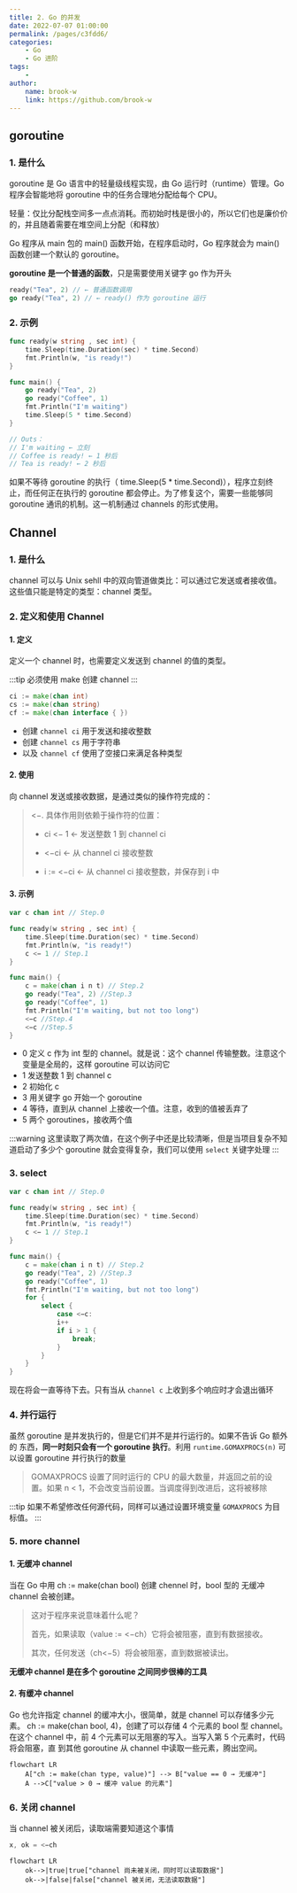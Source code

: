 ```yaml
---
title: 2. Go 的并发
date: 2022-07-07 01:00:00
permalink: /pages/c3fdd6/
categories:
    - Go
    - Go 进阶
tags:
	-
author:
	name: brook-w
	link: https://github.com/brook-w
---
```


## goroutine

### 1. 是什么

goroutine 是 Go 语言中的轻量级线程实现，由 Go 运行时（runtime）管理。Go 程序会智能地将 goroutine 中的任务合理地分配给每个 CPU。

轻量：仅比分配栈空间多一点点消耗。而初始时栈是很小的，所以它们也是廉价价的，并且随着需要在堆空间上分配（和释放）

Go 程序从 main 包的 main() 函数开始，在程序启动时，Go 程序就会为 main() 函数创建一个默认的 goroutine。

**goroutine 是一个普通的函数**，只是需要使用关键字 go 作为开头

```go
ready("Tea", 2) // ← 普通函数调用
go ready("Tea", 2) // ← ready() 作为 goroutine 运行
```

### 2. 示例

```go
func ready(w string , sec int) {
	time.Sleep(time.Duration(sec) * time.Second)
	fmt.Println(w, "is ready!")
}

func main() {
	go ready("Tea", 2)
	go ready("Coffee", 1)
	fmt.Println("I'm waiting")
	time.Sleep(5 * time.Second)
}

// Outs：
// I'm waiting ← 立刻
// Coffee is ready! ← 1 秒后
// Tea is ready! ← 2 秒后
```

如果不等待 goroutine 的执行（ time.Sleep(5 \* time.Second)），程序立刻终止，而任何正在执行的 goroutine 都会停止。为了修复这个，需要一些能够同 goroutine 通讯的机制。这一机制通过 channels 的形式使用。

## Channel

### 1. 是什么

channel 可以与 Unix sehll 中的双向管道做类比：可以通过它发送或者接收值。这些值只能是特定的类型：channel 类型。

### 2. 定义和使用 Channel

#### 1. 定义

定义一个 channel 时，也需要定义发送到 channel 的值的类型。

:::tip
必须使用 make 创建 channel
:::

```go
ci := make(chan int)
cs := make(chan string)
cf := make(chan interface { })
```

-   创建 `channel ci` 用于发送和接收整数
-   创建 `channel cs` 用于字符串
-   以及 `channel cf` 使用了空接口来满足各种类型

#### 2. 使用

向 channel 发送或接收数据，是通过类似的操作符完成的：

> <−. 具体作用则依赖于操作符的位置：
>
> -   ci <− 1 ← 发送整数 1 到 channel ci
>
> -   <−ci ← 从 channel ci 接收整数
>
> -   i := <−ci ← 从 channel ci 接收整数，并保存到 i 中

#### 3. 示例

```go
var c chan int // Step.0

func ready(w string , sec int) {
	time.Sleep(time.Duration(sec) * time.Second)
	fmt.Println(w, "is ready!")
	c <− 1 // Step.1
}

func main() {
	c = make(chan i n t) // Step.2
	go ready("Tea", 2) //Step.3
	go ready("Coffee", 1)
	fmt.Println("I'm waiting, but not too long")
	<−c //Step.4
	<−c //Step.5
}
```

-   0 定义 c 作为 int 型的 channel。就是说：这个 channel 传输整数。注意这个变量是全局的，这样 goroutine 可以访问它
-   1 发送整数 1 到 channel c
-   2 初始化 c
-   3 用关键字 go 开始一个 goroutine
-   4 等待，直到从 channel 上接收一个值。注意，收到的值被丢弃了
-   5 两个 goroutines，接收两个值

:::warning
这里读取了两次值，在这个例子中还是比较清晰，但是当项目复杂不知道启动了多少个 goroutine 就会变得复杂，我们可以使用 `select` 关键字处理
:::

### 3. select

```go
var c chan int // Step.0

func ready(w string , sec int) {
	time.Sleep(time.Duration(sec) * time.Second)
	fmt.Println(w, "is ready!")
	c <− 1 // Step.1
}

func main() {
	c = make(chan i n t) // Step.2
	go ready("Tea", 2) //Step.3
	go ready("Coffee", 1)
	fmt.Println("I'm waiting, but not too long")
	for {
		select {
			case <−c:
			i++
			if i > 1 {
				break;
			}
		}
	}
}
```

现在将会一直等待下去。只有当从 `channel c` 上收到多个响应时才会退出循环

### 4. 并行运行

虽然 goroutine 是并发执行的，但是它们并不是并行运行的。如果不告诉 Go 额外的
东西，**同一时刻只会有一个 goroutine 执行**。利用 `runtime.GOMAXPROCS(n)` 可以设置 goroutine 并行执行的数量

> GOMAXPROCS 设置了同时运行的 CPU 的最大数量，并返回之前的设置。如果 n < 1，不会改变当前设置。当调度得到改进后，这将被移除

:::tip
如果不希望修改任何源代码，同样可以通过设置环境变量 `GOMAXPROCS` 为目标值。
:::

### 5. more channel

#### 1. 无缓冲 channel

当在 Go 中用 ch := make(chan bool) 创建 chennel 时，bool 型的 无缓冲 channel 会被创建。

> 这对于程序来说意味着什么呢？
>
> 首先，如果读取（value := <−ch）它将会被阻塞，直到有数据接收。
>
> 其次，任何发送（ch<−5）将会被阻塞，直到数据被读出。

**无缓冲 channel 是在多个 goroutine 之间同步很棒的工具**

#### 2. 有缓冲 channel

Go 也允许指定 channel 的缓冲大小，很简单，就是 channel 可以存储多少元素。
ch := make(chan bool, 4)，创建了可以存储 4 个元素的 bool 型 channel。在这个
channel 中，前 4 个元素可以无阻塞的写入。当写入第 5 个元素时，代码将会阻塞，直
到其他 goroutine 从 channel 中读取一些元素，腾出空间。

```mermaid
flowchart LR
    A["ch := make(chan type, value)"] --> B["value == 0 → 无缓冲"]
    A -->C["value > 0 → 缓冲 value 的元素"]
```

### 6. 关闭 channel

当 channel 被关闭后，读取端需要知道这个事情

```go
x, ok = <−ch
```

```mermaid
flowchart LR
    ok-->|true|true["channel 尚未被关闭，同时可以读取数据"]
    ok-->|false|false["channel 被关闭，无法读取数据"]
```
